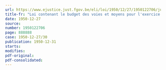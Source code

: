 ```yaml
---
url: https://www.ejustice.just.fgov.be/eli/loi/1950/12/27/1950122706/justel
title-fr: "Loi contenant le budget des voies et moyens pour l'exercice 1951"
date: 1950-12-27
source:
number: 1950122706
page: 888888
case: 1950-12-27/30
publication: 1950-12-31
starts:
modifies:
pdf-original:
pdf-consolidated:
---
```


